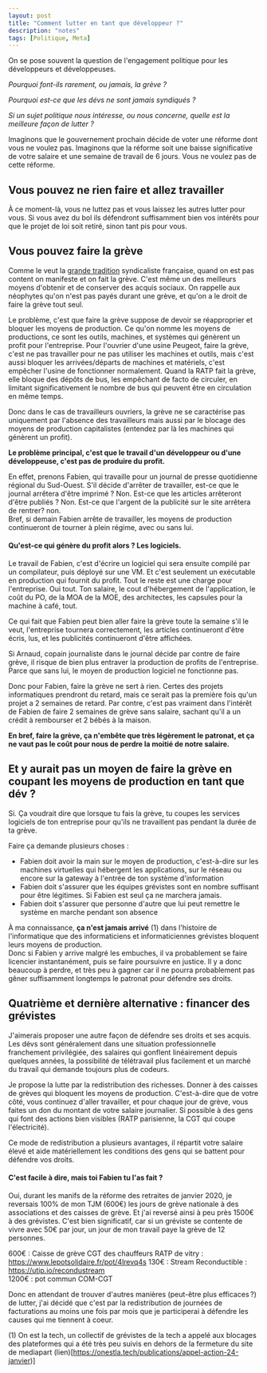 ```yaml
---
layout: post
title: "Comment lutter en tant que développeur ?"
description: "notes"
tags: [Politique, Meta]
---
```


On se pose souvent la question de l'engagement politique pour les développeurs et développeuses.

*Pourquoi font-ils rarement, ou jamais, la grève ?*

*Pourquoi est-ce que les dévs ne sont jamais syndiqués ?*

*Si un sujet politique nous intéresse, ou nous concerne, quelle est la meilleure façon de lutter ?*

Imaginons que le gouvernement prochain décide de voter une réforme dont vous ne voulez pas. Imaginons que la réforme soit
une baisse significative de votre salaire et une semaine de travail de 6 jours. Vous ne voulez pas de cette réforme. 

## Vous pouvez ne rien faire et allez travailler
À ce moment-là, vous ne luttez pas et vous laissez les autres lutter pour vous. Si vous avez du bol ils défendront
suffisamment bien vos intérêts pour que le projet de loi soit retiré, sinon tant pis pour vous.

## Vous pouvez faire la grève
Comme le veut la [grande tradition](https://fr.wikipedia.org/wiki/Anarcho-syndicalisme) syndicaliste française, quand on est pas content on manifeste 
et on fait la grève. C'est même un des meilleurs moyens d'obtenir et de conserver des acquis sociaux. On rappelle aux néophytes
qu'on n'est pas payés durant une grève, et qu'on a le droit de faire la grève tout seul.

Le problème, c'est que faire la grève suppose de devoir se réapproprier et bloquer les moyens de production. Ce qu'on
nomme les moyens de productions, ce sont les outils, machines, et systèmes qui génèrent un profit pour l'entreprise.
Pour l'ouvrier d'une usine Peugeot, faire la grève, c'est ne pas travailler pour ne pas utiliser les machines et outils, mais c'est
aussi bloquer les arrivées/départs de machines et matériels, c'est empêcher l'usine de fonctionner normalement. 
Quand la RATP fait la grève, elle bloque des dépôts de bus, les empêchant de facto de circuler, en limitant significativement
le nombre de bus qui peuvent être en circulation en même temps.

Donc dans le cas de travailleurs ouvriers, la grève ne se caractérise pas uniquement par l'absence des travailleurs mais
aussi par le blocage des moyens de production capitalistes (entendez par là les machines qui génèrent un profit).

**Le problème principal, c'est que le travail d'un développeur ou d'une développeuse, c'est pas de produire du profit.**

En effet, prenons Fabien, qui travaille pour un journal de presse quotidienne régional du Sud-Ouest. S'il décide d'arrêter
de travailler, est-ce que le journal arrêtera d'être imprimé ? Non.
Est-ce que les articles arrêteront d'être publiés ? Non. Est-ce que l'argent de la publicité sur le site arrêtera de rentrer? non.    
Bref, si demain Fabien arrête de travailler, les moyens de production continueront de tourner à plein régime, avec ou sans lui.

#### Qu'est-ce qui génère du profit alors ? Les logiciels.

Le travail de Fabien, c'est d'écrire un logiciel qui sera ensuite compilé par un compilateur, puis déployé sur une VM. Et c'est
seulement un exécutable en production qui fournit du profit. Tout le reste est une charge pour l'entreprise. Oui tout.
Ton salaire, le cout d'hébergement de l'application, le coût du PO, de la MOA de la MOE, des architectes, les capsules 
pour la machine à café, tout.

Ce qui fait que Fabien peut bien aller faire la grève toute la semaine s'il le veut, l'entreprise tournera correctement, 
les articles continueront d'être écris, lus, et les publicités continueront d'être affichées.

Si Arnaud, copain journaliste dans le journal décide par contre de faire grève, il risque de bien plus entraver la 
production de profits de l'entreprise. Parce que sans lui, le moyen de production logiciel ne fonctionne pas. 

Donc pour Fabien, faire la grève ne sert à rien. Certes des projets informatiques prendront du retard, mais ce serait pas la 
première fois qu'un projet a 2 semaines de retard. Par contre, c'est pas vraiment dans l'intérêt de Fabien de faire
2 semaines de grève sans salaire, sachant qu'il a un crédit à rembourser et 2 bébés à la maison.

**En bref, faire la grève, ça n'embête que très légèrement le patronat, et ça ne vaut pas le coût pour nous de perdre la
moitié de notre salaire.**

## Et y aurait pas un moyen de faire la grève en coupant les moyens de production en tant que dév ?

Si. Ça voudrait dire que lorsque tu fais la grève, tu coupes les services logiciels de ton entreprise pour qu'ils ne
travaillent pas pendant la durée de ta grève.

Faire ça demande plusieurs choses : 
* Fabien doit avoir la main sur le moyen de production, c'est-à-dire sur les machines virtuelles qui hébergent les 
  applications, sur le réseau ou encore sur la gateway à l'entrée de ton système d'information
* Fabien doit s'assurer que les équipes grévistes sont en nombre suffisant pour être légitimes. Si Fabien est seul
  ça ne marchera jamais. 
* Fabien doit s'assurer que personne d'autre que lui peut remettre le système en marche pendant son absence


À ma connaissance, **ça n'est jamais arrivé** (1) dans l'histoire de l'informatique que des informaticiens et informaticiennes 
grévistes bloquent leurs moyens de production.    
Donc si Fabien y arrive malgré les embuches, il va probablement se faire licencier instantanément, puis se faire
poursuivre en justice. Il y a donc beaucoup à perdre, et très peu à gagner car il ne pourra
probablement pas gêner suffisamment longtemps le patronat pour défendre ses droits. 

## Quatrième et dernière alternative : financer des grévistes

J'aimerais proposer une autre façon de défendre ses droits et ses acquis. Les dévs sont généralement dans une situation 
professionnelle franchement privilégiée, des salaires qui gonflent linéairement depuis quelques années, 
la possibilité de télétravail plus facilement et un marché du travail qui demande toujours plus de codeurs. 

Je propose la lutte par la redistribution des richesses. Donner à des caisses de grèves qui bloquent les moyens de production.
C'est-à-dire que de votre côté, vous continuez d'aller travailler, et pour chaque jour de grève, vous faites un don du montant
de votre salaire journalier. Si possible à des gens qui font des actions bien visibles (RATP parisienne, la CGT qui coupe 
l'électricité). 

Ce mode de redistribution a plusieurs avantages, il répartit votre salaire élevé et aide matériellement les conditions 
des gens qui se battent pour défendre vos droits.

#### C'est facile à dire, mais toi Fabien tu l'as fait ?

Oui, durant les manifs de la réforme des retraites de janvier 2020, je reversais 100% de mon TJM (600€) les jours de grève nationale à des 
associations et des caisses de grève. Et j'ai reversé ainsi à peu près 1500€ à des grévistes. C'est bien significatif,
car si un gréviste se contente de vivre avec 50€ par jour, un jour de mon travail paye la grève de 12 personnes.

600€ : Caisse de grève CGT des chauffeurs RATP de vitry : https://www.lepotsolidaire.fr/pot/4lrevq4s
130€ : Stream Reconductible : https://utip.io/recondustream    
1200€ : pot commun COM-CGT

Donc en attendant de trouver d'autres manières (peut-être plus efficaces ?) de lutter, j'ai décidé que c'est par la 
redistribution de journées de facturations au moins une fois par mois que je participerai à défendre les causes qui me
tiennent à coeur. 


(1) On est la tech, un collectif de grévistes de la tech a appelé aux blocages des plateformes qui a été très peu suivis en dehors 
de la fermeture du site de mediapart (lien)[https://onestla.tech/publications/appel-action-24-janvier)]
